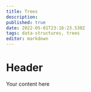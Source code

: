 ```yaml
---
title: Trees
description: 
published: true
date: 2022-05-01T23:16:23.530Z
tags: data-structures, trees
editor: markdown
---
```


# Header
Your content here